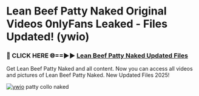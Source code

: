 # Lean Beef Patty Naked Original Videos 0nlyFans Leaked - Files Updated! (ywio)

<h3>🔴 CLICK HERE 🌐==►► <a href="https://tinyurl.com/up5wt9bj" rel="nofollow">Lean Beef Patty Naked Updated Files</a></h3>

Get Lean Beef Patty Naked and all content. Now you can access all videos and pictures of Lean Beef Patty Naked. New Updated Files 2025!

[![ywio](https://i.imgur.com/ABiUzMV.gif)](https://tinyurl.com/up5wt9bj)
patty collo naked